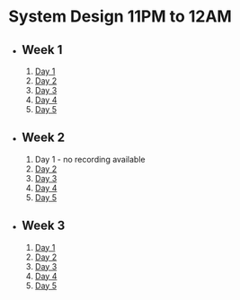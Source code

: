# System Design 11PM to 12AM

- ## Week 1

   1. [Day 1](https://fb.watch/ormO5UwZJx/?mibextid=2JQ9oc)
   2. [Day 2](https://fb.watch/osIBPq-sv5/?mibextid=2JQ9oc)
   3. [Day 3](https://fb.watch/ouJD44WxCM/?mibextid=2JQ9oc)
   4. [Day 4](https://fb.watch/ovkIGf46hD/?mibextid=2JQ9oc)
   5. [Day 5](https://web.facebook.com/iCodeguru/videos/246496984849698)

- ## Week 2

   1. Day 1 - no recording available
   2. [Day 2](https://fb.watch/oCjcMip2Oq/?mibextid=2JQ9oc)
   3. [Day 3](https://fb.watch/oDezHAEZ8k/?mibextid=2JQ9oc)
   4. [Day 4](https://fb.watch/oFKRW46Bhh/?mibextid=2JQ9oc)
   5. [Day 5](https://fb.watch/oFSI6H079H/?mibextid=2JQ9oc)

- ## Week 3

   1. [Day 1](https://www.facebook.com/iCodeguru/videos/6915937728494224)
   2. [Day 2](https://www.facebook.com/watch/live/?ref=watch_permalink&v=1077500080186025)
   3. [Day 3](https://www.facebook.com/iCodeguru/videos/225725427221964)
   4. [Day 4](https://www.facebook.com/iCodeguru/videos/886747069644368)
   5. [Day 5](https://www.facebook.com/iCodeguru/videos/588554650073204)

<!-- - ## Week 

   1. [Day 1]()
   2. [Day 2]()
   3. [Day 3]()
   4. [Day 4]()
   5. [Day 5]() -->